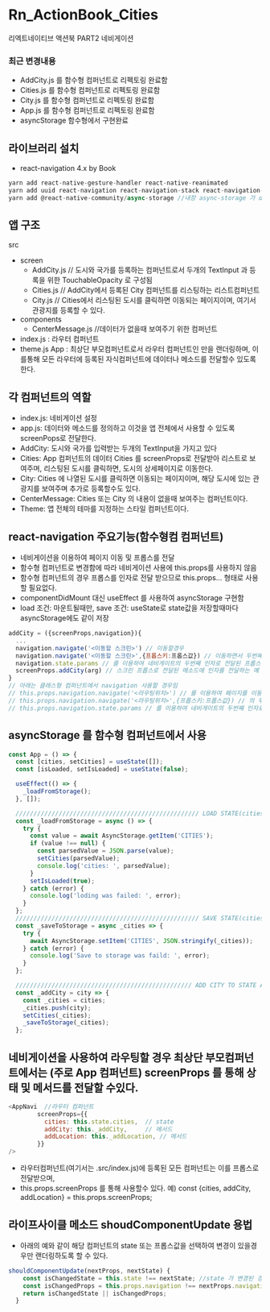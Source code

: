 # Rn_ActionBook_Cities
리엑트네이티브 액션북 PART2 네비게이션

### 최근 변경내용
- AddCity.js 를 함수형 컴퍼넌트로 리펙토링 완료함
- Cities.js 를 함수형 컴퍼넌트로 리펙토링 완료함
- City.js 를 함수형 컴퍼넌트로 리펙토링 완료함
- App.js 를 함수형 컴퍼넌트로 리펙토링 완료함
- asyncStorage 함수형에서 구현완료
   

##  라이브러리 설치
- react-navigation 4.x by Book
```js
yarn add react-native-gesture-handler react-native-reanimated
yarn add uuid react-navigation react-navigation-stack react-navigation-tabs
yarn add @react-native-community/async-storage //내장 async-storage 가 deprecated 되어 추후 따로 추가함.
```   
   

## 앱 구조

src
- screen
  - AddCity.js   // 도시와 국가를 등록하는 컴퍼넌트로서 두개의 TextInput 과 등록을 위한 TouchableOpacity 로 구성됨
  - Cities.js  // AddCity에서 등록된 City 컴퍼넌트를 리스팅하는 리스트컴퍼넌트
  - City.js  // Cities에서 리스팅된 도시를 클릭하면 이동되는 페이지이며, 여기서 관광지를 등록할 수 있다.
- components
  - CenterMessage.js //데이터가 없을때 보여주기 위한 컴퍼넌트
- index.js : 라우터 컴퍼넌트 <AppNavi />
- theme.js
App : 최상단 부모컴퍼넌트로서 라우터 컴퍼넌트인 <AppNavi />만을 랜더링하며, 이를통해 모든 라우터에 등록된 자식컴퍼넌트에 데이터나 메소드를 전달할수 있도록 한다.
   

   
## 각 컴퍼넌트의 역할
- index.js: 네비게이션 설정
- app.js: 데이터와 메소드를 정의하고 이것을 앱 전체에서 사용할 수 있도록 screenPops로 전달한다.
- AddCity: 도시와 국가를 입력받는 두개의 TextInput을 가지고 있다
- Cities: App 컴퍼넌트의 데이터 Cities 를 screenProps로 전달받아 리스트로 보여주며, 리스팅된 도시를 클릭하면, 도시의 상세페이지로 이동한다.
- City: Cities 에 나열된 도시를 클릭하면 이동되는 페이지이며, 해당 도시에 있는 관광지를 보여주며 추가로 등록할수도 있다.
- CenterMessage: Cities 또는 City 의 내용이 없을때 보여주는 컴퍼넌트이다.
- Theme: 앱 전체의 테마를 지정하는 스타일 컴퍼넌트이다.
   
   
## react-navigation 주요기능(함수형컴 컴퍼넌트)

- 네비게이션을 이용하여 페이지 이동 및 프롭스를 전달
- 함수형 컴퍼넌트로 변경함에 따라 네비게이션 사용에 this.props를 사용하지 않음
- 함수형 컴퍼넌트의 경우 프롭스를 인자로 전달 받으므로 this.props... 형태로 사용할 필요없다.
- componentDidMount 대신 useEffect 를 사용하여 asyncStorage 구현함
- load 조건: 마운트될때만, save 조건: useState로 state값을 저장할때마다 asyncStorage에도 같이 저장
```js
addCity = ({screenProps,navigation}){
  ...
  navigation.navigate('<이동할 스크린>') // 이동할경우
  navigation.navigate('<이동할 스크린>',{프롭스키:프롭스값}) // 이동하면서 두번째 인자값으로 프롭스를 전달할수 있다.
  navigation.state.params // 를 이용하여 네비게이트의 두번째 인자로 전달된 프롭스값을 받는쪽에서 참조할수 있다.
  screenProps.addCity(arg) // 스크린 프롭스로 전달된 메소드에 인자를 전달하는 예
}
// 아래는 클래스형 컴퍼넌트에서 navigation 사용할 경우임
// this.props.navigation.navigate('<라우팅위치>') // 를 이용하여 페이지를 이동한다.
// this.props.navigation.navigate('<라우팅위치>',{프롭스키:프롭스값}) // 의 두번째 인자로 프롭스를 전달할수 있다.
// this.props.navigation.state.params // 를 이용하여 네비게이트의 두번째 인자로 전달된 프롭스값을 받는쪽에서 참조할수 있다... 
```      
   
  
## asyncStorage 를 함수형 컴퍼넌트에서 사용   
```js
const App = () => {
  const [cities, setCities] = useState([]);
  const [isLoaded, setIsLoaded] = useState(false);

  useEffect(() => {
    _loadFromStorage();
  }, []);

  /////////////////////////////////////////////////// LOAD STATE(cities) FROM ASYNC STORAGE
  const _loadFromStorage = async () => {
    try {
      const value = await AsyncStorage.getItem('CITIES');
      if (value !== null) {
        const parsedValue = JSON.parse(value);
        setCities(parsedValue);
        console.log('cities: ', parsedValue);
      }
      setIsLoaded(true);
    } catch (error) {
      console.log('loding was failed: ', error);
    }
  };
  /////////////////////////////////////////////////// SAVE STATE(cities) TO ASYNC STORAGE
  const _saveToStorage = async _cities => {
    try {
      await AsyncStorage.setItem('CITIES', JSON.stringify(_cities));
    } catch (error) {
      console.log('Save to storage was faild: ', error);
    }
  };

  ///////////////////////////////////////////////// ADD CITY TO STATE AND SAVE TO ASYNC STORAGE
  const _addCity = city => {
    const _cities = cities;
    _cities.push(city);
    setCities(_cities);
    _saveToStorage(_cities);
  };
```      
   

## 네비게이션을 사용하여 라우팅할 경우 최상단 부모컴퍼넌트에서는 (주로 App 컴퍼넌트) screenProps 를 통해 상태 및 메서드를 전달할 수있다.
```js
<AppNavi  //라우터 컴퍼넌트
        screenProps={{
          cities: this.state.cities,  // state
          addCity: this._addCity,     // 메서드
          addLocation: this._addLocation, // 메서드
        }}
/>
```
- 라우터컴퍼넌트(여기서는 .src/index.js)에 등록된 모든 컴퍼넌트는 이를 프롭스로 전달받으며,
- this.props.screenProps 를 통해 사용할수 있다.
   예) const {cities, addCity, addLocation} = this.props.screenProps;
   

## 라이프사이클 메소드 shoudComponentUpdate 용법

- 아래의 예와 같이 해당 컴퍼넌트의 state 또는 프롭스값을 선택하여 변경이 있을경우만 랜더링하도록 할 수 있다.
```js
shouldComponentUpdate(nextProps, nextState) {
    const isChangedState = this.state !== nextState; //state 가 변경된 경우
    const isChangedProps = this.props.navigation !== nextProps.navigation; //props.navigation 이 변경된경우
    return isChangedState || isChangedProps;
  }
```   